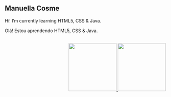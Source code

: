 ## Manuella Cosme
Hi! I’m currently learning HTML5, CSS & Java.

Olá! Estou aprendendo HTML5, CSS & Java.

<br>

<div align="right">
  <a href="https://github.com/manuellacosme">
  <img height="150em" src="https://github-readme-stats.vercel.app/api?username=manuellacosme&show_icons=true&theme=radical&include_all_radical=true&count_private=true"/>
  <img height="150em" src="https://github-readme-stats.vercel.app/api/top-langs/?username=manuellacosme&layout=compact&langs_count=7&theme=radical"/>
</div>
